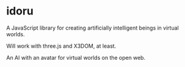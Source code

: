 # idoru
A JavaScript library for creating artificially intelligent beings in virtual worlds.

Will work with three.js and X3DOM, at least.

An AI with an avatar for virtual worlds on the open web.
